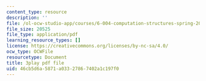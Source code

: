 ```yaml
---
content_type: resource
description: ''
file: /ol-ocw-studio-app/courses/6-004-computation-structures-spring-2017/46cb5d6a5871a03327867402a1c197f0_p2DReFbW35c.pdf
file_size: 20525
file_type: application/pdf
learning_resource_types: []
license: https://creativecommons.org/licenses/by-nc-sa/4.0/
ocw_type: OCWFile
resourcetype: Document
title: 3play pdf file
uid: 46cb5d6a-5871-a033-2786-7402a1c197f0
---
```


